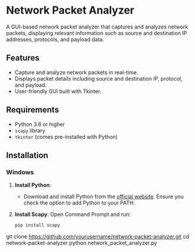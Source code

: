 # Network Packet Analyzer

A GUI-based network packet analyzer that captures and analyzes network packets, displaying relevant information such as source and destination IP addresses, protocols, and payload data.

## Features

- Capture and analyze network packets in real-time.
- Displays packet details including source and destination IP, protocol, and payload.
- User-friendly GUI built with Tkinter.

## Requirements

- Python 3.6 or higher
- `scapy` library
- `tkinter` (comes pre-installed with Python)

## Installation

### Windows

1. **Install Python**:
   - Download and install Python from the [official website](https://www.python.org/downloads/). Ensure you check the option to add Python to your PATH.

2. **Install Scapy**:
   Open Command Prompt and run:
   ```bash
   pip install scapy
git clone https://github.com/yourusername/network-packet-analyzer.git
cd network-packet-analyzer
python network_packet_analyzer.py

